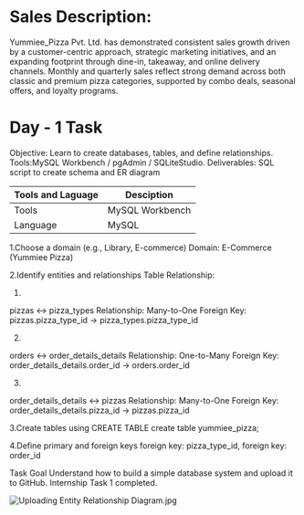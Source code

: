 # Sales Description:
Yummiee_Pizza Pvt. Ltd. has demonstrated consistent sales growth driven by a customer-centric approach, strategic marketing initiatives, and an expanding footprint through dine-in, takeaway, and online delivery channels. Monthly and quarterly sales reflect strong demand across both classic and premium pizza categories, supported by combo deals, seasonal offers, and loyalty programs.

# Day - 1 Task

Objective:  Learn to create databases, tables, and define relationships.
 Tools:MySQL Workbench / pgAdmin / SQLiteStudio.
 Deliverables:  SQL script to create schema and ER diagram
 
| Tools and Laguage   | Desciption       |
| ------------------- | -----------------|
| Tools               | MySQL Workbench  |
| Language            | MySQL            |


 1.Choose a domain (e.g., Library, E-commerce)
     Domain: E-Commerce (Yummiee Pizza)
     
 2.Identify entities and relationships
  Table Relationship:

  1. 
   pizzas ↔ pizza_types
   Relationship: Many-to-One
   Foreign Key: pizzas.pizza_type_id → pizza_types.pizza_type_id

  2.   
   orders ↔ order_details_details
   Relationship: One-to-Many
   Foreign Key: order_details_details.order_id → orders.order_id

  3.   
   order_details_details ↔ pizzas
   Relationship: Many-to-One
   Foreign Key: order_details_details.pizza_id → pizzas.pizza_id

 3.Create tables using CREATE TABLE
    create table yummiee_pizza;
    
 4.Define primary and foreign keys
    foreign key: pizza_type_id,
    foreign key: order_id

Task Goal Understand how to build a simple database system and upload it to GitHub.
Internship Task 1 completed.

![Uploading Entity Relationship Diagram.jpg]()
